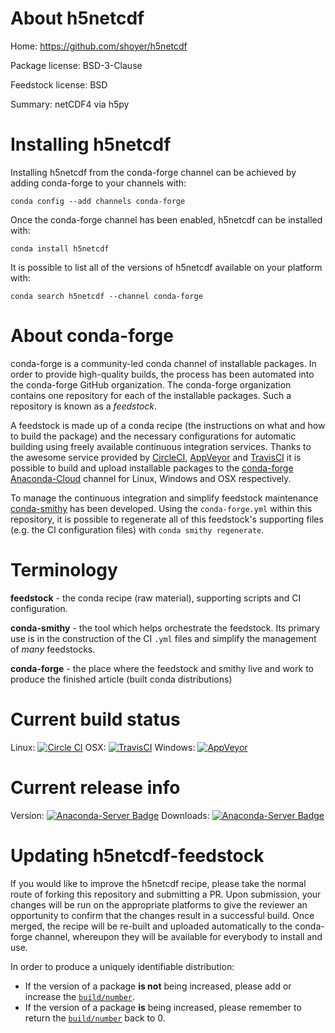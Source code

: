 About h5netcdf
==============

Home: https://github.com/shoyer/h5netcdf

Package license: BSD-3-Clause

Feedstock license: BSD

Summary: netCDF4 via h5py



Installing h5netcdf
===================

Installing h5netcdf from the conda-forge channel can be achieved by adding conda-forge to your channels with:

```
conda config --add channels conda-forge
```

Once the conda-forge channel has been enabled, h5netcdf can be installed with:

```
conda install h5netcdf
```

It is possible to list all of the versions of h5netcdf available on your platform with:

```
conda search h5netcdf --channel conda-forge
```


About conda-forge
=================

conda-forge is a community-led conda channel of installable packages.
In order to provide high-quality builds, the process has been automated into the
conda-forge GitHub organization. The conda-forge organization contains one repository 
for each of the installable packages. Such a repository is known as a *feedstock*.

A feedstock is made up of a conda recipe (the instructions on what and how to build
the package) and the necessary configurations for automatic building using freely
available continuous integration services. Thanks to the awesome service provided by
[CircleCI](https://circleci.com/), [AppVeyor](http://www.appveyor.com/)
and [TravisCI](https://travis-ci.org/) it is possible to build and upload installable
packages to the [conda-forge](https://anaconda.org/conda-forge)
[Anaconda-Cloud](http://docs.anaconda.org/) channel for Linux, Windows and OSX respectively.

To manage the continuous integration and simplify feedstock maintenance
[conda-smithy](http://github.com/conda-forge/conda-smithy) has been developed.
Using the ``conda-forge.yml`` within this repository, it is possible to regenerate all of
this feedstock's supporting files (e.g. the CI configuration files) with ``conda smithy regenerate``.


Terminology
===========

**feedstock** - the conda recipe (raw material), supporting scripts and CI configuration.

**conda-smithy** - the tool which helps orchestrate the feedstock.
                   Its primary use is in the construction of the CI ``.yml`` files
                   and simplify the management of *many* feedstocks.

**conda-forge** - the place where the feedstock and smithy live and work to
                  produce the finished article (built conda distributions)

Current build status
====================
Linux: [![Circle CI](https://circleci.com/gh/conda-forge/h5netcdf-feedstock.svg?style=svg)](https://circleci.com/gh/conda-forge/h5netcdf-feedstock)
OSX: [![TravisCI](https://travis-ci.org/conda-forge/h5netcdf-feedstock.svg?branch=master)](https://travis-ci.org/conda-forge/h5netcdf-feedstock) 
Windows: [![AppVeyor](https://ci.appveyor.com/api/projects/status/github/conda-forge/h5netcdf-feedstock?svg=True)](https://ci.appveyor.com/project/conda-forge/h5netcdf-feedstock/branch/master)

Current release info
====================
Version: [![Anaconda-Server Badge](https://anaconda.org/conda-forge/h5netcdf/badges/version.svg)](https://anaconda.org/conda-forge/h5netcdf)
Downloads: [![Anaconda-Server Badge](https://anaconda.org/conda-forge/h5netcdf/badges/downloads.svg)](https://anaconda.org/conda-forge/h5netcdf)


Updating h5netcdf-feedstock
===========================

If you would like to improve the h5netcdf recipe, please take the normal
route of forking this repository and submitting a PR. Upon submission, your changes will
be run on the appropriate platforms to give the reviewer an opportunity to confirm that the
changes result in a successful build. Once merged, the recipe will be re-built and uploaded
automatically to the conda-forge channel, whereupon they will be available for everybody to
install and use.

In order to produce a uniquely identifiable distribution:
 * If the version of a package **is not** being increased, please add or increase
   the [``build/number``](http://conda.pydata.org/docs/building/meta-yaml.html#build-number-and-string). 
 * If the version of a package **is** being increased, please remember to return
   the [``build/number``](http://conda.pydata.org/docs/building/meta-yaml.html#build-number-and-string)
   back to 0.
